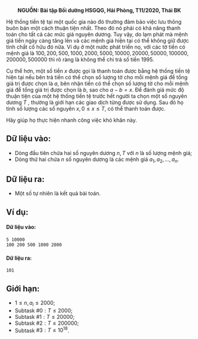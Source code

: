 **<center>NGUỒN: Bài tập Bồi dưỡng HSGQG, Hải Phòng, T11/2020, Thái BK</center>**

Hệ thống tiền tệ tại một quốc gia nào đó thường đảm bảo việc lưu thông buôn bán một cách thuận tiện nhất. Theo đó nó phải có khả năng thanh toán cho tất cả các mức giá nguyên dương. Tuy vậy, do lạm phát mà mệnh giá tiền ngày càng tăng lên và các mệnh giá hiện tại có thể không giữ được tính chất cố hữu đó nữa. Ví dụ ở một nước phát triển nọ, với các tờ tiền có mệnh giá là $100, 200, 500, 1000, 2000, 5000, 10000, 20000, 50000, 100000, 200000, 500000$ thì rõ ràng là không thể chi trả số tiền $1995$.

Cụ thể hơn, một số tiền $x$ được gọi là thanh toán được bằng hệ thống tiền tệ hiện tại nếu bên trả tiền có thể chọn số lượng tờ cho mỗi mệnh giá để tổng giá trị được chọn là $a$, bên nhận tiền có thể chọn số lượng tờ cho mỗi mệnh giá để tổng giá trị được chọn là $b$, sao cho $a − b = x$. Để đánh giá mức độ thuận tiện của một hệ thống tiền tệ trước hết người ta chọn một số nguyên dương $T$ , thường là giới hạn các giao dịch từng được sử dụng. Sau đó họ tính số lượng các số nguyên $x, 0 ≤ x ≤ T$, có thể thanh toán được.

Hãy giúp họ thực hiện nhanh công việc khó khăn này.

## Dữ liệu vào:
- Dòng đầu tiên chứa hai số nguyên dương $n, T$ với $n$ là số lượng mệnh giá;
- Dòng thứ hai chứa $n$ số nguyên dương là các mệnh giá $a_1, a_2, …, a_n$.

## Dữ liệu ra:
- Một số tự nhiên là kết quả bài toán.

## Ví dụ:
#### Dữ liệu vào:
```
5 10000
100 200 500 1000 2000
```

#### Dữ liệu ra:
```
101
```

## Giới hạn:
- $1 ≤ n, a_i ≤ 2000$;
- Subtask $\#0: T ≤ 2000$;
- Subtask $\#1: T ≤ 20000$;
- Subtask $\#2: T ≤ 200000$;
- Subtask $\#3: T ≤ 10^{18}$.